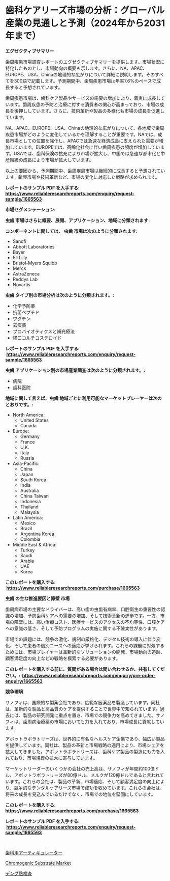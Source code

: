 <p><h1>歯科ケアリーズ市場の分析：グローバル産業の見通しと予測（2024年から2031年まで）</h1></p><p><strong>エグゼクティブサマリー</strong></p>
<p><p>歯周疾患市場調査レポートのエグゼクティブサマリーを提供します。市場状況に特化したものとし、市場動向の概要も示します。さらに、NA、APAC、EUROPE、USA、Chinaの地理的な広がりについて詳細に説明します。そのすべてを300語で記載します。予測期間中、歯周疾患市場は年率7.6%のペースで成長すると予想されています。</p><p>歯周疾患市場は、歯科ケア製品やサービスの需要の増加により、着実に成長しています。歯周疾患の予防と治療に対する消費者の関心が高まっており、市場の成長を後押ししています。さらに、技術革新や製品の多様化も市場の成長を促進しています。</p><p>NA、APAC、EUROPE、USA、Chinaの地理的な広がりについて、各地域で歯周疾患市場がどのように変化しているかを理解することが重要です。NAでは、成長市場としての位置を強化し、APACでは急速な経済成長に支えられた需要が増加しています。EUROPEでは、高齢化社会に伴い歯周疾患の頻度が増加しています。USAでは、歯科保険の拡充により市場が拡大し、中国では急速な都市化と中産階級の成長により市場が拡大しています。</p><p>以上の要因から、予測期間中、歯周疾患市場は継続的に成長すると予想されています。新興市場や技術革新など、市場の変化に対応した戦略が求められます。</p></p>
<p><strong>レポートのサンプル PDF を入手する: <a href="https://www.reliableresearchreports.com/enquiry/request-sample/1665563">https://www.reliableresearchreports.com/enquiry/request-sample/1665563</a></strong></p>
<p><strong>市場セグメンテーション:</strong></p>
<p><strong> 虫歯 市場はさらに概要、展開、アプリケーション、地域に分類されます :</strong></p>
<p><strong>コンポーネントに関しては、 虫歯 市場は次のように分類されます: &nbsp;</strong></p>
<p><ul><li>Sanofi</li><li>Abbott Laboratories</li><li>Bayer</li><li>Eli Lilly</li><li>Bristol-Myers Squibb</li><li>Merck</li><li>AstraZeneca</li><li>Reddys Lab</li><li>Novartis</li></ul></p>
<p><strong> 虫歯 タイプ別の市場分析は次のように分類されます。:</strong></p>
<p><ul><li>化学予防薬</li><li>抗菌ペプチド</li><li>ワクチン</li><li>去痰薬</li><li>プロバイオティクスと補充療法</li><li>経口コルチコステロイド</li></ul></p>
<p><strong>レポートのサンプル PDF を入手する: &nbsp;<a href="https://www.reliableresearchreports.com/enquiry/request-sample/1665563">https://www.reliableresearchreports.com/enquiry/request-sample/1665563</a></strong></p>
<p><strong> 虫歯 アプリケーション別の市場産業調査は次のように分類されます。:</strong></p>
<p><ul><li>病院</li><li>歯科医院</li></ul></p>
<p><strong>地域に関して言えば、虫歯 地域ごとに利用可能なマーケットプレーヤーは次のとおりです。:</strong></p>
<p><ul>
    <li>
        North America:
        <ul>
            <li>United States</li>
            <li>Canada</li>
        </ul>
    </li>
    <li>
        Europe:
        <ul>
            <li>Germany</li>
            <li>France</li>
            <li>U.K.</li>
            <li>Italy</li>
            <li>Russia</li>
        </ul>
    </li>
    <li>
        Asia-Pacific:
        <ul>
            <li>China</li>
            <li>Japan</li>
            <li>South Korea</li>
            <li>India</li>
            <li>Australia</li>
            <li>China Taiwan</li>
            <li>Indonesia</li>
            <li>Thailand</li>
            <li>Malaysia</li>
        </ul>
    </li>
    <li>
        Latin America:
        <ul>
            <li>Mexico</li>
            <li>Brazil</li>
            <li>Argentina Korea</li>
            <li>Colombia</li>
        </ul>
    </li>
    <li>
        Middle East & Africa:
        <ul>
            <li>Turkey</li>
            <li>Saudi</li>
            <li>Arabia</li>
            <li>UAE</li>
            <li>Korea</li>
        </ul>
    </li>
    </ul></p>
<p><strong>このレポートを購入する: &nbsp;<a href="https://www.reliableresearchreports.com/purchase/1665563">https://www.reliableresearchreports.com/purchase/1665563</a></strong></p>
<p><strong>虫歯 の主な推進要因と障壁 市場</strong></p>
<p><p>歯周病市場の主要なドライバーは、高い歯の虫歯有病率、口腔衛生の重要性の認識の増加、予防歯科ケアへの需要の増加、そして技術革新の進歩です。一方、市場の障壁には、高い治療コスト、医療サービスのアクセスの不均等性、口腔ケアへの意識の低さ、そして予防プログラムの実施に関する不確実性があります。</p><p>市場での課題には、競争の激化、規制の厳格化、デジタル技術の導入に伴う変化、そして患者の個別ニーズへの適応が挙げられます。これらの課題に対処するためには、市場プレイヤーは革新的なソリューションの開発、市場動向の追跡、顧客満足度の向上などの戦略を模索する必要があります。</p></p>
<p><strong>このレポートを購入する前に、質問がある場合は問い合わせるか、共有してください。:&nbsp; <a href="https://www.reliableresearchreports.com/enquiry/pre-order-enquiry/1665563">https://www.reliableresearchreports.com/enquiry/pre-order-enquiry/1665563</a></strong></p>
<p><strong>競争環境</strong></p>
<p><p>サノフィは、国際的な製薬会社であり、広範な医薬品を製造しています。同社は、革新的な製品と高品質のケアを提供することで世界中で知られています。過去には、製品の研究開発に重点を置き、市場での競争力を高めてきました。サノフィは、歯周病治療薬の市場においても力を入れており、市場成長に貢献しています。</p><p>アボットラボラトリーズは、世界的に有名なヘルスケア企業であり、幅広い製品を提供しています。同社は、製品の革新と市場戦略の適用により、市場シェアを拡大してきました。アボットラボラトリーズは、歯科ケア製品の製造にも力を入れており、市場規模の拡大に寄与しています。</p><p>マーケットリーダーのいくつかの会社の売上高は、サノフィが年間約100億ドル、アボットラボラトリーズが80億ドル、メルクが120億ドルであると言われています。これらの会社は、製品の革新、市場適応、そして顧客満足度の向上により、競争的なデンタルケアリーズ市場で成功を収めています。これらの会社は、将来の成長を見込んでいるだけでなく、市場での地位を堅固にしています。</p></p>
<p><strong>このレポートを購入する: &nbsp; <a href="https://www.reliableresearchreports.com/purchase/1665563">https://www.reliableresearchreports.com/purchase/1665563</a></strong></p>
<p><strong>レポートのサンプル PDF を入手する: &nbsp;<a href="https://www.reliableresearchreports.com/enquiry/request-sample/1665563">https://www.reliableresearchreports.com/enquiry/request-sample/1665563</a></strong><strong></strong></p>
<p>&nbsp;</p>
<p><p><a href="https://github.com/RodHoppe07/Market-Research-Report-List-1/blob/main/538355514809.md">歯科用アーティキュレーター</a></p><p><a href="https://metal-farmhouse-e95.notion.site/Chromogenic-Substrate-Market-Size-and-Examines-its-Market-Scope-with-a-Primary-Focus-on-Growth-Opp-634ca2599e4e42cd9ea9ac691d5d968a">Chromogenic Substrate Market</a></p><p><a href="https://github.com/laurenreichert/Market-Research-Report-List-1/blob/main/470458014808.md">デング熱検査</a></p></p>